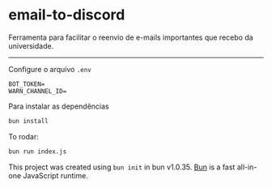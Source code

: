 # email-to-discord

Ferramenta para facilitar o reenvio de e-mails importantes que recebo da universidade.

----

Configure o arquivo `.env`
```
BOT_TOKEN=
WARN_CHANNEL_ID=
```

Para instalar as dependências

```bash
bun install
```

To rodar:

```bash
bun run index.js
```

This project was created using `bun init` in bun v1.0.35. [Bun](https://bun.sh) is a fast all-in-one JavaScript runtime.
